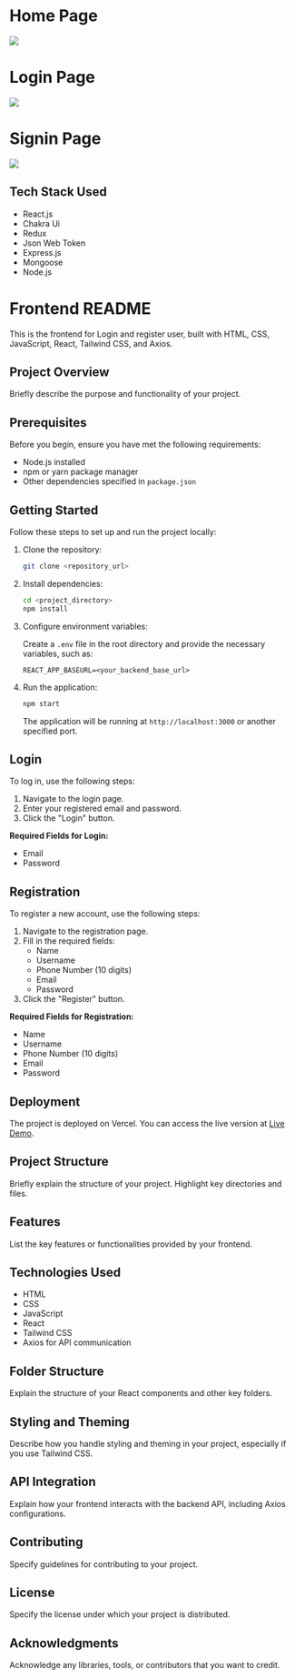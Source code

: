 <h1>Home Page</h1>
<img src='https://github.com/masai-course/utkarsh_fw20_1149/assets/106021674/7bed095c-9dc9-45f3-bf98-7168dd38b4e0' />
<h1>Login Page</h1>
<img src='https://github.com/masai-course/utkarsh_fw20_1149/assets/106021674/f83042f8-18da-40be-9962-5699e4123e62' />
<h1>Signin Page</h1>
<img src='https://github.com/masai-course/utkarsh_fw20_1149/assets/106021674/3410b55e-7f53-44b2-a2a4-7135d6034754'/>
<h2>Tech Stack Used</h2>
<ul>
  <li>React.js</li>
  <li>Chakra Ui</li>
  <li>Redux</li>
  <li>Json Web Token</li>
  <li>Express.js</li>
  <li>Mongoose</li>
  <li>Node.js</li>
</ul>

# Frontend README

This is the frontend for Login and register user, built with HTML, CSS, JavaScript, React, Tailwind CSS, and Axios.

## Project Overview

Briefly describe the purpose and functionality of your project.

## Prerequisites

Before you begin, ensure you have met the following requirements:

- Node.js installed
- npm or yarn package manager
- Other dependencies specified in `package.json`

## Getting Started

Follow these steps to set up and run the project locally:

1. Clone the repository:

    ```bash
    git clone <repository_url>
    ```

2. Install dependencies:

    ```bash
    cd <project_directory>
    npm install
    ```

3. Configure environment variables:

   Create a `.env` file in the root directory and provide the necessary variables, such as:

    ```env
    REACT_APP_BASEURL=<your_backend_base_url>
    ```

4. Run the application:

    ```bash
    npm start
    ```

    The application will be running at `http://localhost:3000` or another specified port.

## Login

To log in, use the following steps:

1. Navigate to the login page.
2. Enter your registered email and password.
3. Click the "Login" button.

**Required Fields for Login:**

- Email
- Password

## Registration

To register a new account, use the following steps:

1. Navigate to the registration page.
2. Fill in the required fields:
   - Name
   - Username
   - Phone Number (10 digits)
   - Email
   - Password
3. Click the "Register" button.

**Required Fields for Registration:**

- Name
- Username
- Phone Number (10 digits)
- Email
- Password

## Deployment

The project is deployed on Vercel. You can access the live version at [Live Demo](<your_vercel_project_url>).

## Project Structure

Briefly explain the structure of your project. Highlight key directories and files.

## Features

List the key features or functionalities provided by your frontend.

## Technologies Used

- HTML
- CSS
- JavaScript
- React
- Tailwind CSS
- Axios for API communication

## Folder Structure

Explain the structure of your React components and other key folders.

## Styling and Theming

Describe how you handle styling and theming in your project, especially if you use Tailwind CSS.

## API Integration

Explain how your frontend interacts with the backend API, including Axios configurations.

## Contributing

Specify guidelines for contributing to your project.

## License

Specify the license under which your project is distributed.

## Acknowledgments

Acknowledge any libraries, tools, or contributors that you want to credit.
